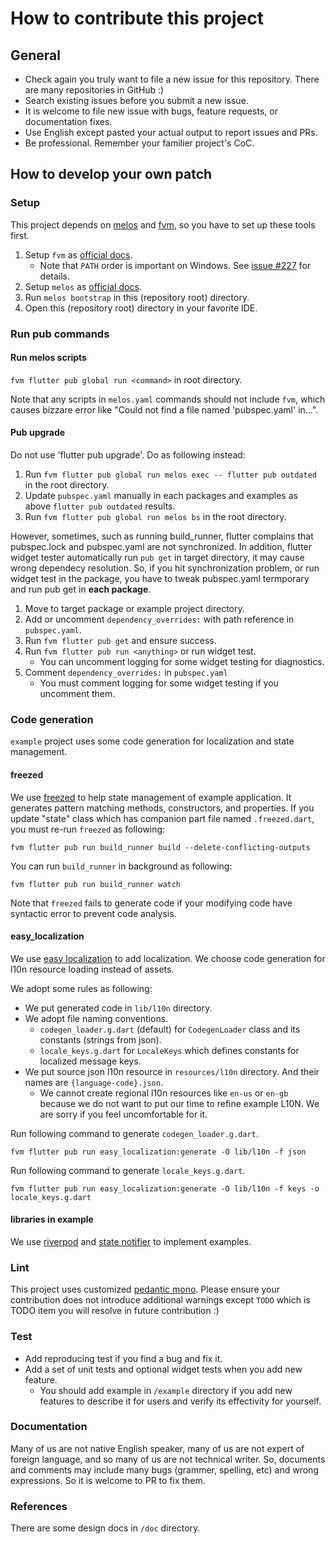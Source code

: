 # How to contribute this project

## General

* Check again you truly want to file a new issue for this repository. There are many repositories in GitHub :)
* Search existing issues before you submit a new issue.
* It is welcome to file new issue with bugs, feature requests, or documentation fixes.
* Use English except pasted your actual output to report issues and PRs.
* Be professional. Remember your familier project's CoC.

## How to develop your own patch

### Setup

This project depends on [melos](https://melos.invertase.dev/) and [fvm](https://fvm.app/), so you have to set up these tools first.

1. Setup `fvm` as [official docs](https://fvm.app/docs/getting_started/installation).
    * Note that `PATH` order is important on Windows. See [issue #227](https://github.com/leoafarias/fvm/issues/227#issuecomment-811592228) for details.
2. Setup `melos` as [official docs](https://melos.invertase.dev/getting-started#installation).
3. Run `melos bootstrap` in this (repository root) directory.
4. Open this (repository root) directory in your favorite IDE.

### Run pub commands

#### Run melos scripts

`fvm flutter pub global run <command>` in root directory.

Note that any scripts in `melos.yaml` commands should not include `fvm`, which causes bizzare error like "Could not find a file named 'pubspec.yaml' in...".

#### Pub upgrade

Do not use 'flutter pub upgrade'. Do as following instead:

1. Run `fvm flutter pub global run melos exec -- flutter pub outdated` in the root directory.
2. Update `pubspec.yaml` manually in each packages and examples as above `flutter pub outdated` results.
3. Run `fvm flutter pub global run melos bs` in the root directory.

However, sometimes, such as running build_runner, flutter complains that pubspec.lock and pubspec.yaml are not synchronized. In addition, flutter widget tester automatically run `pub get` in target directory, it may cause wrong dependecy resolution.
So, if you hit synchronization problem, or run widget test in the package, you have to tweak pubspec.yaml termporary and run pub get in **each package**.

1. Move to target package or example project directory.
2. Add or uncomment `dependency_overrides:` with path reference in `pubspec.yaml`.
3. Run `fvm flutter pub get` and ensure success.
4. Run `fvm flutter pub run <anything>` or run widget test.
    * You can uncomment logging for some widget testing for diagnostics.
5. Comment `dependency_overrides:` in `pubspec.yaml`
    * You must comment logging for some widget testing if you uncomment them.

### Code generation

`example` project uses some code generation for localization and state management.

#### freezed

We use [freezed](https://pub.dev/packages/freezed) to help state management of example application. It generates pattern matching methods, constructors, and properties. If you update "state" class which has companion part file named `.freezed.dart`, you must re-run `freezed` as following:

```shell
fvm flutter pub run build_runner build --delete-conflicting-outputs
```

You can run `build_runner` in background as following:

```shell
fvm flutter pub run build_runner watch
```

Note that `freezed` fails to generate code if your modifying code have syntactic error to prevent code analysis.

#### easy_localization

We use [easy localization](https://pub.dev/packages/easy_localization) to add localization. We choose code generation for l10n resource loading instead of assets.

We adopt some rules as following:

* We put generated code in `lib/l10n` directory.
* We adopt file naming conventions.
  * `codegen_loader.g.dart` (default) for `CodegenLoader` class and its constants (strings from json).
  * `locale_keys.g.dart` for `LocaleKeys` which defines constants for localized message keys.
* We put source json l10n resource in `resources/l10n` directory. And their names are `{language-code}.json`.
  * We cannot create regional l10n resources like `en-us` or `en-gb` because we do not want to put our time to refine example L10N. We are sorry if you feel uncomfortable for it.

Run following command to generate `codegen_loader.g.dart`.

```shell
fvm flutter pub run easy_localization:generate -O lib/l10n -f json
```

Run following command to generate `locale_keys.g.dart`.

```shell
fvm flutter pub run easy_localization:generate -O lib/l10n -f keys -o locale_keys.g.dart
```

#### libraries in example

We use [riverpod](https://pub.dev/packages/riverpod) and [state notifier](https://pub.dev/packages/state_notifier) to implement examples.

### Lint

This project uses customized [pedantic mono](https://github.com/mono0926/pedantic_mono/).
Please ensure your contribution does not introduce additional warnings except `TODO` which is TODO item you will resolve in future contribution :)

### Test

* Add reproducing test if you find a bug and fix it.
* Add a set of unit tests and optional widget tests when you add new feature.
  * You should add example in `/example` directory if you add new features to describe it for users and verify its effectivity for yourself.

### Documentation

Many of us are not native English speaker, many of us are not expert of foreign language, and so many of us are not technical writer. So, documents and comments may include many bugs (grammer, spelling, etc) and wrong expressions. So it is welcome to PR to fix them.

### References

There are some design docs in `/doc` directory.
